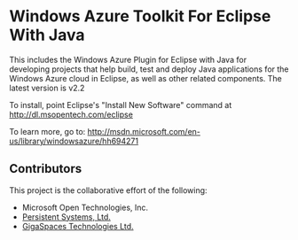 Windows Azure Toolkit For Eclipse With Java
===========================================

This includes the Windows Azure Plugin for Eclipse with Java for developing projects that help build, test and deploy Java applications for the Windows Azure cloud in Eclipse, as well as other related components.
The latest version is v2.2

To install, point Eclipse's "Install New Software" command at http://dl.msopentech.com/eclipse

To learn more, go to: http://msdn.microsoft.com/en-us/library/windowsazure/hh694271


Contributors
------------

This project is the collaborative effort of the following:

* Microsoft Open Technologies, Inc.
* [Persistent Systems, Ltd.](http://www.persistentsys.com/)
* [GigaSpaces Technologies Ltd.](http://www.gigaspaces.com/)